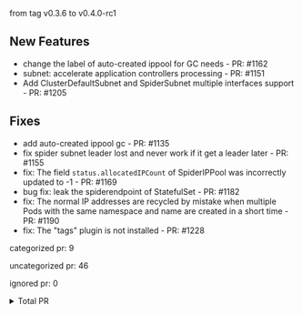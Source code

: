 from tag v0.3.6 to v0.4.0-rc1

## New Features

- change the label of auto-created ippool for GC needs - PR: #1162
- subnet: accelerate application controllers processing - PR: #1151
- Add ClusterDefaultSubnet and SpiderSubnet multiple interfaces support - PR: #1205

## Fixes

- add auto-created ippool gc - PR: #1135
- fix spider subnet leader lost and never work if it get a leader later - PR: #1155
- fix: The field `status.allocatedIPCount` of SpiderIPPool was incorrectly updated to -1 - PR: #1169
- bug fix: leak the spiderendpoint of StatefulSet - PR: #1182
- fix: The normal IP addresses are recycled by mistake when multiple Pods with the same namespace and name are created in a short time - PR: #1190
- fix: The "tags" plugin is not installed - PR: #1228



categorized pr: 9

uncategorized pr: 46

ignored pr: 0

<details>
<summary>Total PR</summary>

https://github.com/spidernet-io/spiderpool/compare/v0.3.6...v0.4.0-rc1
</details>